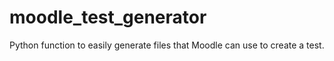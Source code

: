 # moodle_test_generator

Python function to easily generate files that Moodle can use to create a test.